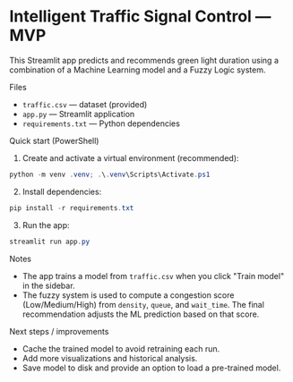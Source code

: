 # Intelligent Traffic Signal Control — MVP

This Streamlit app predicts and recommends green light duration using a combination of a Machine Learning model and a Fuzzy Logic system.

Files
- `traffic.csv` — dataset (provided)
- `app.py` — Streamlit application
- `requirements.txt` — Python dependencies

Quick start (PowerShell)

1. Create and activate a virtual environment (recommended):

```powershell
python -m venv .venv; .\.venv\Scripts\Activate.ps1
```

2. Install dependencies:

```powershell
pip install -r requirements.txt
```

3. Run the app:

```powershell
streamlit run app.py
```

Notes
- The app trains a model from `traffic.csv` when you click "Train model" in the sidebar.
- The fuzzy system is used to compute a congestion score (Low/Medium/High) from `density`, `queue`, and `wait_time`. The final recommendation adjusts the ML prediction based on that score.

Next steps / improvements
- Cache the trained model to avoid retraining each run.
- Add more visualizations and historical analysis.
- Save model to disk and provide an option to load a pre-trained model.
